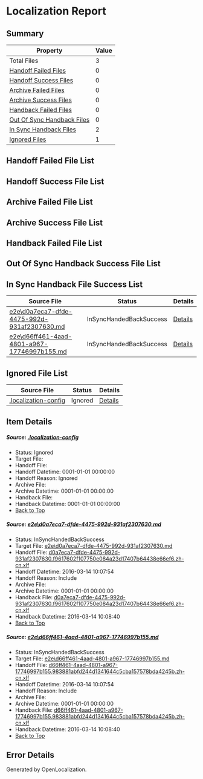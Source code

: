 # <a name='report-top'></a> Localization Report

## Summary
 Property | Value 
 -------- | ----- 
 Total Files | 3
[ Handoff Failed Files ](#handoff-failed-list)| 0
[ Handoff Success Files ](#handoff-success-list)| 0
[ Archive Failed Files ](#archive-failed-list)| 0
[ Archive Success Files ](#archive-success-list)| 0
[ Handback Failed Files ](#handback-failed-list)| 0
[ Out Of Sync Handback Files ](#outofsync-handback-success-list)| 0
[ In Sync Handback Files ](#insync-handback-success-list)| 2
[ Ignored Files ](#ignored-list)| 1

## <a name='handoff-failed-list'></a> Handoff Failed File List

## <a name='handoff-success-list'></a> Handoff Success File List

## <a name='archive-failed-list'></a> Archive Failed File List

## <a name='archive-success-list'></a> Archive Success File List

## <a name='handback-failed-list'></a> Handback Failed File List

## <a name='outofsync-handback-success-list'></a> Out Of Sync Handback Success File List

## <a name='insync-handback-success-list'></a> In Sync Handback File Success List
 Source File | Status | Details 
 ----------- | ------ | ------- 
 [e2e\d0a7eca7-dfde-4475-992d-931af2307630.md](https://github.com/OpenLocalizationTest/oltest/blob/11b67007781b899b7a0b77bd31412476426e39b2/e2e/d0a7eca7-dfde-4475-992d-931af2307630.md) | InSyncHandedBackSuccess | [Details](#cce3c007c6ad2998d12553cb783f1b22e26c1bce1)
 [e2e\d66ff461-4aad-4801-a967-17746997b155.md](https://github.com/OpenLocalizationTest/oltest/blob/11b67007781b899b7a0b77bd31412476426e39b2/e2e/d66ff461-4aad-4801-a967-17746997b155.md) | InSyncHandedBackSuccess | [Details](#db50c51b13afd945bba66151fa41f37d92f69e172)

## <a name='ignored-list'></a> Ignored File List
 Source File | Status | Details 
 ----------- | ------ | ------- 
 [.localization-config](https://github.com/OpenLocalizationTest/oltest/blob/11b67007781b899b7a0b77bd31412476426e39b2/.localization-config) | Ignored | [Details](#66aca4b1c2f43b14ec41e0e427345df94af1d5e10)

## Item Details
##### <a name='66aca4b1c2f43b14ec41e0e427345df94af1d5e10'></a> Source: [.localization-config](https://github.com/OpenLocalizationTest/oltest/blob/11b67007781b899b7a0b77bd31412476426e39b2/.localization-config)
* Status: Ignored
* Target File: 
* Handoff File: 
* Handoff Datetime: 0001-01-01 00:00:00
* Handoff Reason: Ignored
* Archive File: 
* Archive Datetime: 0001-01-01 00:00:00
* Handback File: 
* Handback Datetime: 0001-01-01 00:00:00
* [Back to Top](#report-top)

##### <a name='cce3c007c6ad2998d12553cb783f1b22e26c1bce1'></a> Source: [e2e\d0a7eca7-dfde-4475-992d-931af2307630.md](https://github.com/OpenLocalizationTest/oltest/blob/11b67007781b899b7a0b77bd31412476426e39b2/e2e/d0a7eca7-dfde-4475-992d-931af2307630.md)
* Status: InSyncHandedBackSuccess
* Target File: [e2e\d0a7eca7-dfde-4475-992d-931af2307630.md](https://github.com/OpenLocalizationTestOrg/oltest.zh-cn/blob/93d9b3efff506669f3676993e185fceedc008e84/e2e/d0a7eca7-dfde-4475-992d-931af2307630.md)
* Handoff File: [d0a7eca7-dfde-4475-992d-931af2307630.f9617602f107750e084a23d17407b64438e66ef6.zh-cn.xlf](https://github.com/OpenLocalizationTestOrg/olhandoff/blob/75a9394a255ec72dc2c9a8bc6833e5c3c32dd6be/ol-handoff/OpenLocalizationTestOrg/oltest.zh-cn/yuwzho/high/d0a7eca7-dfde-4475-992d-931af2307630.f9617602f107750e084a23d17407b64438e66ef6.zh-cn.xlf)
* Handoff Datetime: 2016-03-14 10:07:54
* Handoff Reason: Include
* Archive File: 
* Archive Datetime: 0001-01-01 00:00:00
* Handback File: [d0a7eca7-dfde-4475-992d-931af2307630.f9617602f107750e084a23d17407b64438e66ef6.zh-cn.xlf](https://github.com/OpenLocalizationTestOrg/olhandback/blob/e4262dd256417d50a1fc59d1f89a2ad0f3ab5b59/ol-handback/OpenLocalizationTestOrg/oltest.zh-cn/yuwzho/high/d0a7eca7-dfde-4475-992d-931af2307630.f9617602f107750e084a23d17407b64438e66ef6.zh-cn.xlf)
* Handback Datetime: 2016-03-14 10:08:40
* [Back to Top](#report-top)

##### <a name='db50c51b13afd945bba66151fa41f37d92f69e172'></a> Source: [e2e\d66ff461-4aad-4801-a967-17746997b155.md](https://github.com/OpenLocalizationTest/oltest/blob/11b67007781b899b7a0b77bd31412476426e39b2/e2e/d66ff461-4aad-4801-a967-17746997b155.md)
* Status: InSyncHandedBackSuccess
* Target File: [e2e\d66ff461-4aad-4801-a967-17746997b155.md](https://github.com/OpenLocalizationTestOrg/oltest.zh-cn/blob/93d9b3efff506669f3676993e185fceedc008e84/e2e/d66ff461-4aad-4801-a967-17746997b155.md)
* Handoff File: [d66ff461-4aad-4801-a967-17746997b155.983881abfd244d1341644c5cba157578bda4245b.zh-cn.xlf](https://github.com/OpenLocalizationTestOrg/olhandoff/blob/75a9394a255ec72dc2c9a8bc6833e5c3c32dd6be/ol-handoff/OpenLocalizationTestOrg/oltest.zh-cn/yuwzho/high/d66ff461-4aad-4801-a967-17746997b155.983881abfd244d1341644c5cba157578bda4245b.zh-cn.xlf)
* Handoff Datetime: 2016-03-14 10:07:54
* Handoff Reason: Include
* Archive File: 
* Archive Datetime: 0001-01-01 00:00:00
* Handback File: [d66ff461-4aad-4801-a967-17746997b155.983881abfd244d1341644c5cba157578bda4245b.zh-cn.xlf](https://github.com/OpenLocalizationTestOrg/olhandback/blob/e4262dd256417d50a1fc59d1f89a2ad0f3ab5b59/ol-handback/OpenLocalizationTestOrg/oltest.zh-cn/yuwzho/high/d66ff461-4aad-4801-a967-17746997b155.983881abfd244d1341644c5cba157578bda4245b.zh-cn.xlf)
* Handback Datetime: 2016-03-14 10:08:40
* [Back to Top](#report-top)


## Error Details

Generated by OpenLocalization.
